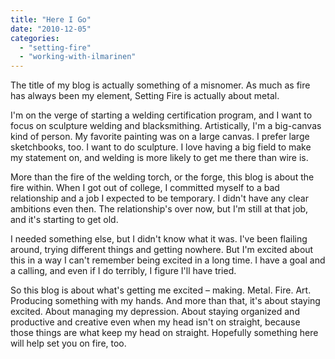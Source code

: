 ```yaml
---
title: "Here I Go"
date: "2010-12-05"
categories: 
  - "setting-fire"
  - "working-with-ilmarinen"
---
```


The title of my blog is actually something of a misnomer. As much as fire has always been my element, Setting Fire is actually about metal.

I'm on the verge of starting a welding certification program, and I want to focus on sculpture welding and blacksmithing. Artistically, I'm a big-canvas kind of person. My favorite painting was on a large canvas. I prefer large sketchbooks, too. I want to do sculpture. I love having a big field to make my statement on, and welding is more likely to get me there than wire is.

More than the fire of the welding torch, or the forge, this blog is about the fire within. When I got out of college, I committed myself to a bad relationship and a job I expected to be temporary. I didn't have any clear ambitions even then. The relationship's over now, but I'm still at that job, and it's starting to get old.

I needed something else, but I didn't know what it was. I've been flailing around, trying different things and getting nowhere. But I'm excited about this in a way I can't remember being excited in a long time. I have a goal and a calling, and even if I do terribly, I figure I'll have tried.

So this blog is about what's getting me excited – making. Metal. Fire. Art. Producing something with my hands. And more than that, it's about staying excited. About managing my depression. About staying organized and productive and creative even when my head isn't on straight, because those things are what keep my head on straight. Hopefully something here will help set you on fire, too.
